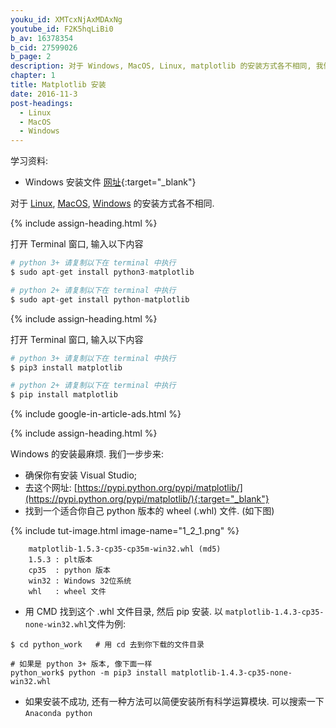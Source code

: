 ```yaml
---
youku_id: XMTcxNjAxMDAxNg
youtube_id: F2K5hqLiBi0
b_av: 16378354
b_cid: 27599026
b_page: 2
description: 对于 Windows, MacOS, Linux, matplotlib 的安装方式各不相同, 我们看看如何安装 matplotlib 吧.
chapter: 1
title: Matplotlib 安装
date: 2016-11-3
post-headings:
  - Linux
  - MacOS
  - Windows
---
```


学习资料:
  * Windows 安装文件 [网址](https://pypi.python.org/pypi/matplotlib/){:target="_blank"}

对于 [Linux](#linux), [MacOS](#mac), [Windows](#windows) 的安装方式各不相同. 

{% include assign-heading.html %}


打开 Terminal 窗口, 输入以下内容

```python
# python 3+ 请复制以下在 terminal 中执行
$ sudo apt-get install python3-matplotlib

# python 2+ 请复制以下在 terminal 中执行
$ sudo apt-get install python-matplotlib
```

{% include assign-heading.html %}


打开 Terminal 窗口, 输入以下内容

```python
# python 3+ 请复制以下在 terminal 中执行
$ pip3 install matplotlib

# python 2+ 请复制以下在 terminal 中执行
$ pip install matplotlib
```

{% include google-in-article-ads.html %}

{% include assign-heading.html %}


Windows 的安装最麻烦. 我们一步步来:

* 确保你有安装 Visual Studio;
* 去这个网址: [https://pypi.python.org/pypi/matplotlib/](https://pypi.python.org/pypi/matplotlib/){:target="_blank"}
* 找到一个适合你自己 python 版本的 wheel (.whl) 文件. (如下图) 

{% include tut-image.html image-name="1_2_1.png" %}

```
    matplotlib-1.5.3-cp35-cp35m-win32.whl (md5)
    1.5.3 : plt版本
    cp35  : python 版本
    win32 : Windows 32位系统
    whl   : wheel 文件 
```

* 用 CMD 找到这个 .whl 文件目录, 然后 pip 安装. 以 `matplotlib-1.4.3-cp35-none-win32.whl`文件为例:

```shell
$ cd python_work   # 用 cd 去到你下载的文件目录

# 如果是 python 3+ 版本, 像下面一样
python_work$ python -m pip3 install matplotlib-1.4.3-cp35-none-win32.whl
```

* 如果安装不成功, 还有一种方法可以简便安装所有科学运算模块. 可以搜索一下 `Anaconda python` 